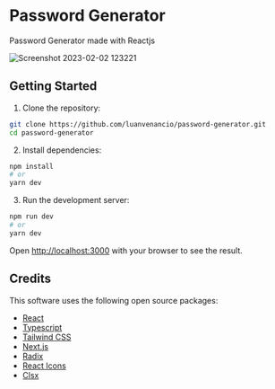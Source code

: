 # Password Generator

Password Generator made with Reactjs

![Screenshot 2023-02-02 123221](https://user-images.githubusercontent.com/9398249/216368746-029919a5-44c5-448b-8554-8379f33284ff.jpg)

## Getting Started

1. Clone the repository:
```bash
git clone https://github.com/luanvenancio/password-generator.git
cd password-generator
```

2. Install dependencies:
```bash
npm install
# or
yarn dev
```

3. Run the development server:

```bash
npm run dev
# or
yarn dev
```

Open [http://localhost:3000](http://localhost:3000) with your browser to see the result.

## Credits

This software uses the following open source packages:

- [React](https://reactjs.org)
- [Typescript](https://www.typescriptlang.org)
- [Tailwind CSS](https://tailwindcss.com)
- [Next.js](https://nextjs.org)
- [Radix](https://www.radix-ui.com)
- [React Icons](https://react-icons.github.io/react-icons)
- [Clsx](https://github.com/lukeed/clsx)
